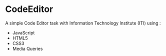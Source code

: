 # CodeEditor
A simple Code Editor task with Information Technology Institute (ITI) using :
- JavaScript
- HTML5
- CSS3
- Media Queries

